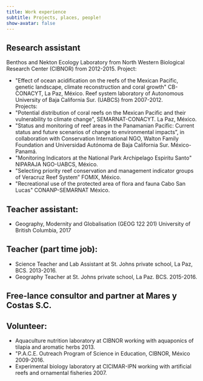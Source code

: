 ```yaml
---
title: Work experience
subtitle: Projects, places, people!
show-avatar: false
---
```


## Research assistant 
Benthos and Nekton Ecology Laboratory from North Western Biological Research Center (CIBNOR) from 2012-2015.
Project:
* "Effect of ocean acidification on the reefs of the Mexican Pacific, genetic landscape, climate reconstruction and coral growth" CB-CONACYT, La Paz, México.
Reef system laboratory of Autonomous University of Baja California Sur. (UABCS) from 2007-2012.  
Projects:
* "Potential distribution of coral reefs on the Mexican Pacific and their vulnerability to climate change", SEMARNAT-CONACYT. La Paz, México.
* "Status and monitoring of reef areas in the Panamanian Pacific: Current status and future scenarios of change to environmental impacts”, in collaboration with Conservation International NGO, Walton Family Foundation and Universidad Autónoma de Baja California Sur. México-Panamá.
* "Monitoring Indicators at the National Park Archipelago Espiritu Santo" NIPARAJA NGO-UABCS, México.
* "Selecting priority reef conservation and management indicator groups of Veracruz Reef System” FOMIX, México.
* "Recreational use of the protected area of flora and fauna Cabo San Lucas" CONANP-SEMARNAT México. 

## Teacher assistant:
* Geography, Modernity and Globalisation (GEOG 122 201) University of British Columbia, 2017

## Teacher (part time job):
* Science Teacher and Lab Assistant at St. Johns private school, La Paz, BCS. 2013-2016.
* Geography Teacher at St. Johns private school, La Paz. BCS. 2015-2016.

## Free-lance consultor and partner at Mares y Costas S.C. 

## Volunteer:
* Aquaculture nutrition laboratory at CIBNOR working with aquaponics of tilapia and aromatic herbs 2013.
* "P.A.C.E. Outreach Program of Science in Education, CIBNOR, México 2009-2016.
* Experimental biology laboratory at CICIMAR-IPN working with artificial reefs and ornamental fisheries 2007. 
